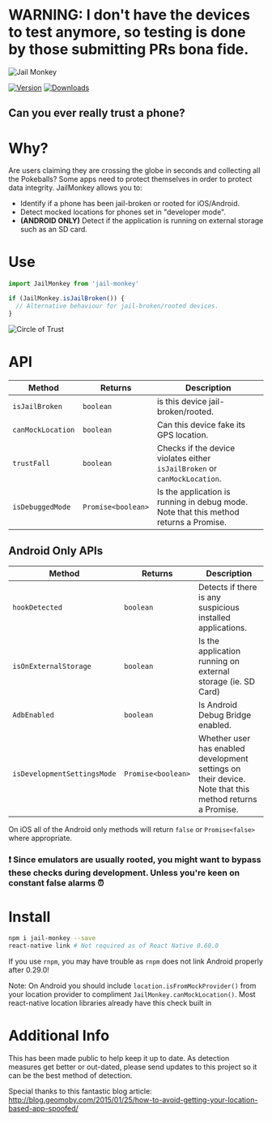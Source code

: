 # WARNING:  I don't have the devices to test anymore, so testing is done by those submitting PRs bona fide.

![Jail Monkey](./_art/JailMonkey.jpg)

[![Version](https://img.shields.io/npm/v/jail-monkey.svg)](https://www.npmjs.com/package/jail-monkey) [![Downloads](https://img.shields.io/npm/dm/jail-monkey.svg)](https://npmcharts.com/compare/jail-monkey?minimal=true)

## Can you ever really trust a phone?

# Why?
Are users claiming they are crossing the globe in seconds and collecting all the Pokeballs?  Some apps need to protect themselves in order to protect data integrity.  JailMonkey allows you to:
* Identify if a phone has been jail-broken or rooted for iOS/Android.
* Detect mocked locations for phones set in "developer mode".
* **(ANDROID ONLY)** Detect if the application is running on external storage such as an SD card.

# Use
```javascript
import JailMonkey from 'jail-monkey'

if (JailMonkey.isJailBroken()) {
  // Alternative behaviour for jail-broken/rooted devices.
}
```

![Circle of Trust](./_art/trust.jpg)

# API

Method | Returns | Description
---|---|---
`isJailBroken` | `boolean` | is this device jail-broken/rooted.
`canMockLocation` | `boolean` | Can this device fake its GPS location.
`trustFall` | `boolean` | Checks if the device violates either `isJailBroken` or `canMockLocation`.
`isDebuggedMode` | `Promise<boolean>` | Is the application is running in debug mode. Note that this method returns a Promise.

## Android Only APIs

Method | Returns | Description
---|---|---
`hookDetected` | `boolean` | Detects if there is any suspicious installed applications.
`isOnExternalStorage` | `boolean` | Is the application running on external storage (ie. SD Card)
`AdbEnabled` | `boolean` | Is Android Debug Bridge enabled.
`isDevelopmentSettingsMode` | `Promise<boolean>` | Whether user has enabled development settings on their device. Note that this method returns a Promise.

On iOS all of the Android only methods will return `false` or `Promise<false>` where appropriate.

### :exclamation: Since emulators are usually rooted, you might want to bypass these checks during development.  Unless you're keen on constant false alarms :alarm_clock:

# Install

```bash
npm i jail-monkey --save
react-native link # Not required as of React Native 0.60.0
```

If you use `rnpm`, you may have trouble as `rnpm` does not link Android properly after 0.29.0!

Note: On Android you should include `location.isFromMockProvider()` from your location provider to compliment `JailMonkey.canMockLocation()`.  Most react-native location libraries already have this check built in

# Additional Info
This has been made public to help keep it up to date.  As detection measures get better or out-dated, please send updates to this project so it can be the best method of detection.

Special thanks to this fantastic blog article:  http://blog.geomoby.com/2015/01/25/how-to-avoid-getting-your-location-based-app-spoofed/
